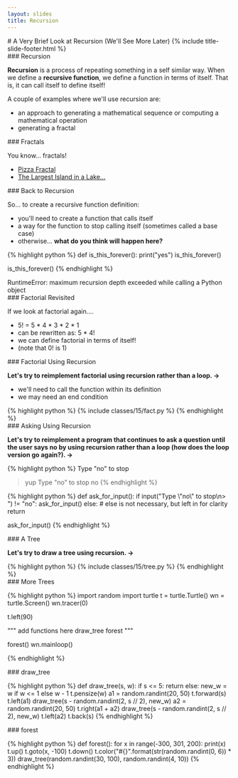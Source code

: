 ```yaml
---
layout: slides
title: Recursion 
---
```

<section markdown="block" class="title-slide">
# A Very Brief Look at Recursion (We'll See More Later)
{% include title-slide-footer.html %}
</section>

<section markdown="block">
### Recursion

__Recursion__ is a process of repeating something in a self similar way.  When we define a __recursive function__, we define a function in terms of itself.  That is, it can call itself to define itself!

A couple of examples where we'll use recursion are:

* an approach to generating a mathematical sequence or computing a mathematical operation 
* generating a fractal

</section>

<section markdown="block">
### Fractals

You know... fractals!

* [Pizza Fractal](http://urbanhonking.com/kmikeym/2010/12/07/fractal-pizza/)
* [The Largest Island in a Lake...](http://www.elbruz.org/islands/Islands%20and%20Lakes.htm)
</section>

<section markdown="block">
### Back to Recursion

So... to create a recursive function definition:

* you'll need to create a function that calls itself
* a way for the function to stop calling itself (sometimes called a base case)
* otherwise... __what do you think will happen here?__

{% highlight python %}
def is_this_forever():
	print("yes")
	is_this_forever()

is_this_forever()
{% endhighlight %}

<div class="incremental" markdown="block">
RuntimeError: maximum recursion depth exceeded while calling a Python object
</div>
</section>

<section markdown="block">
### Factorial Revisited

If we look at factorial again....

* 5! = 5 * 4 * 3 * 2 * 1
* can be rewritten as: 5 * 4!
* we can define factorial in terms of itself!
* (note that 0! is 1)

</section>

<section markdown="block">
### Factorial Using Recursion

__Let's try to reimplement factorial using recursion rather than a loop. &rarr;__

* we'll need to call the function within its definition
* we may need an end condition

<div class="incremental" markdown="block">
{% highlight python %}
{% include classes/15/fact.py %}
{% endhighlight %}
</div>
</section>
<section markdown="block">
### Asking Using Recursion

__Let's try to reimplement a program that continues to ask a question until the user says no by using recursion rather than a loop (how does the loop version go again?). &rarr;__

{% highlight python %}
Type "no" to stop
> yup
Type "no" to stop
> no
{% endhighlight %}

<div class="incremental" markdown="block">
{% highlight python %}
def ask_for_input():
    if input("Type \"no\" to stop\n> ") != "no":
        ask_for_input()
    else:
        # else is not necessary, but left in for clarity
        return

ask_for_input()
{% endhighlight %}
</div>
</section>


<section markdown="block">
### A Tree

__Let's try to draw a tree using recursion. &rarr;__

<div class="incremental" markdown="block">
{% highlight python %}
{% include classes/15/tree.py %}
{% endhighlight %}
</div>
</section>

<section markdown="block">
### More Trees

{% highlight python %}
import random
import turtle
t = turtle.Turtle()
wn = turtle.Screen()
wn.tracer(0)

t.left(90)

"""
add functions here
draw_tree
forest
"""

forest()
wn.mainloop()

{% endhighlight %}



</section>

<section markdown="block">
### draw_tree

{% highlight python %}
def draw_tree(s, w):
    if s <= 5:
        return
    else:
        new_w = w if w <= 1 else w - 1
        t.pensize(w)
        a1 = random.randint(20, 50)
        t.forward(s)
        t.left(a1)
        draw_tree(s - random.randint(2, s // 2), new_w)
        a2 = random.randint(20, 50)
        t.right(a1 + a2)
        draw_tree(s - random.randint(2, s // 2), new_w)
        t.left(a2)
        t.back(s)
{% endhighlight %}

</section>

<section markdown="block">
### forest

{% highlight python %}
def forest():
	for x in range(-300, 301, 200):
    	print(x)
    	t.up()
    	t.goto(x, -100)
    	t.down()
    	t.color("#{}".format(str(random.randint(0, 6)) * 3))
    	draw_tree(random.randint(30, 100), random.randint(4, 10))
{% endhighlight %}
</section>
<!--
<section markdown="block">
### Why Recursion?

* Recursive programs 
</section>
-->
